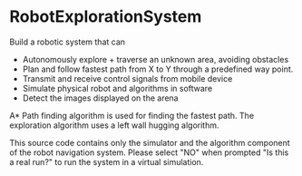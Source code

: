 # RobotExplorationSystem
Build a robotic system that can
- Autonomously explore + traverse an unknown area, avoiding obstacles
- Plan and follow fastest path from X to Y through a predefined way point.
- Transmit and receive control signals from mobile device
- Simulate physical robot and algorithms in software
- Detect the images displayed on the arena

A* Path finding algorithm is used for finding the fastest path. The exploration algorithm uses a left wall hugging algorithm. 

This source code contains only the simulator and the algorithm component of the robot navigation system. Please select "NO" when prompted "Is this a real run?" to run the system in a virtual simulation.
